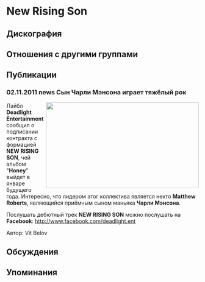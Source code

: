 # New Rising Son



## Дискография


## Отношения с другими группами


## Публикации

### 02.11.2011 news Сын Чарли Мэнсона играет тяжёлый рок

<P><IMG height=225 alt="" hspace=0 src="/images/news_rus/2011.11/21824.jpg" width=400 align=right border=0>Лэйбл <STRONG>Deadlight Entertainment</STRONG> сообщил о подписании контракта с формацией <STRONG>NEW RISING SON</STRONG>, чей альбом "<STRONG>Honey</STRONG>" выйдет в январе будущего года. Интересно, что лидером этог коллектива является некто <STRONG>Matthew Roberts</STRONG>, являющийся приёмным сыном маньяка <STRONG>Чарли Мэнсона</STRONG>.</P>
<P>Послушать дебютный трек <STRONG>NEW RISING SON</STRONG> можно послушать на <STRONG>Facebook</STRONG>: <A href="http://www.facebook.com/deadlight.ent">http://www.facebook.com/deadlight.ent</A></P>
Автор: Vit Belov


## Обсуждения


## Упоминания

